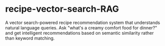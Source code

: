 # recipe-vector-search-RAG
A vector search-powered recipe recommendation system that understands natural language queries. Ask "what's a creamy comfort food for dinner?" and get intelligent recommendations based on semantic similarity rather than keyword matching. 
